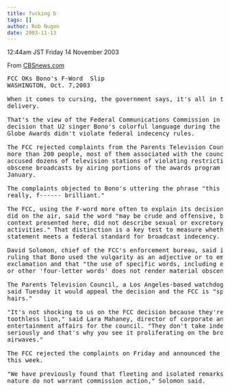 ```yaml
---
title: fucking b        
tags: []
author: Rob Nugen
date: 2003-11-13
---
```


<p class=date>12:44am JST Friday 14 November 2003</p>

<p>From <a
href="https://www.cbsnews.com/stories/2003/09/17/entertainment/main573729.shtml">CBSnews.com</a></p>

<pre>
FCC OKs Bono's F-Word  Slip
WASHINGTON, Oct. 7,2003

When it comes to cursing, the government says, it's all in the
delivery.  
 
That's the view of the Federal Communications Commission in its
decision that U2 singer Bono's colorful language during the Golden
Globe Awards didn't violate federal indecency rules. 
 
The FCC rejected complaints from the Parents Television Council and
more than 200 people, most of them associated with the council, who
accused dozens of television stations of violating restrictions on
obscene broadcasts by airing portions of the awards program last
January. 
 
The complaints objected to Bono's uttering the phrase "this is really,
really, f------ brilliant." 
 
The FCC, using the F-word more often to explain its decision than Bono
did on the air, said the word "may be crude and offensive, but, in the
context presented here, did not describe sexual or excretory organs or
activities." That distinction is a key test to measure whether a
statement meets a federal standard for broadcast indecency. 
 
David Solomon, chief of the FCC's enforcement bureau, said in the
ruling that Bono used the vulgarity as an adjective or to emphasize an
exclamation and that "the use of specific words, including expletives
or other 'four-letter words' does not render material obscene." 
 
The Parents Television Council, a Los Angeles-based watchdog group,
said Tuesday it would appeal the decision and the FCC is "splitting
hairs." 
 
"It's not shocking to us on the FCC decision because they're a
toothless lion," said Lara Mahaney, director of corporate and
entertainment affairs for the council. "They don't take indecency
seriously and that's why you see it proliferating on the broadcast
airwaves." 
 
The FCC rejected the complaints on Friday and announced the decision
this week. 
 
"We have previously found that fleeting and isolated remarks of this
nature do not warrant commission action," Solomon said. 
</pre>
